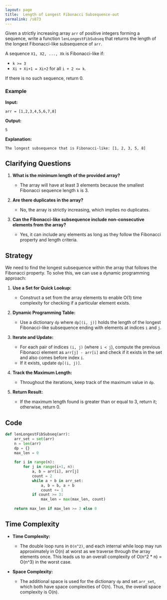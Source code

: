 ```yaml
---
layout: page
title:  Length of Longest Fibonacci Subsequence-out
permalink: /s873
---
```


Given a strictly increasing array `arr` of positive integers forming a sequence, write a function `lenLongestFibSubseq` that returns the length of the longest Fibonacci-like subsequence of `arr`. 

A sequence `X1, X2, ..., Xk` is Fibonacci-like if:

- `k >= 3`
- `Xi + Xi+1 = Xi+2` for all `i + 2 <= k`.

If there is no such sequence, return 0.

### Example

**Input:**
```
arr = [1,2,3,4,5,6,7,8]
```

**Output:**
```
5
```

**Explanation:**
```
The longest subsequence that is Fibonacci-like: [1, 2, 3, 5, 8]
```

## Clarifying Questions

1. **What is the minimum length of the provided array?**
   - The array will have at least 3 elements because the smallest Fibonacci sequence length `k` is 3.

2. **Are there duplicates in the array?**
   - No, the array is strictly increasing, which implies no duplicates.

3. **Can the Fibonacci-like subsequence include non-consecutive elements from the array?**
   - Yes, it can include any elements as long as they follow the Fibonacci property and length criteria.

## Strategy

We need to find the longest subsequence within the array that follows the Fibonacci property. To solve this, we can use a dynamic programming approach:

1. **Use a Set for Quick Lookup:**
   - Construct a set from the array elements to enable O(1) time complexity for checking if a particular element exists.

2. **Dynamic Programming Table:**
   - Use a dictionary `dp` where `dp[(i, j)]` holds the length of the longest Fibonacci-like subsequence ending with elements at indices `i` and `j`.

3. **Iterate and Update:**
   - For each pair of indices `(i, j)` (where `i < j`), compute the previous Fibonacci element as `arr[j] - arr[i]` and check if it exists in the set and also comes before index `i`.
   - If it exists, update `dp[(i, j)]`.

4. **Track the Maximum Length:**
   - Throughout the iterations, keep track of the maximum value in `dp`.

5. **Return Result:**
   - If the maximum length found is greater than or equal to 3, return it; otherwise, return 0.

## Code

```python
def lenLongestFibSubseq(arr):
    arr_set = set(arr)
    n = len(arr)
    dp = {}
    max_len = 0
    
    for i in range(n):
        for j in range(i+1, n):
            a, b = arr[i], arr[j]
            count = 2
            while a + b in arr_set:
                a, b = b, a + b
                count += 1
            if count >= 3:
                max_len = max(max_len, count)
    
    return max_len if max_len >= 3 else 0
```

## Time Complexity

- **Time Complexity:**
  - The double loop runs in `O(n^2)`, and each internal while loop may run approximately in O(n) at worst as we traverse through the array elements once. This leads us to an overall complexity of O(n^2 * n) = O(n^3) in the worst case.

- **Space Complexity:**
  - The additional space is used for the dictionary `dp` and set `arr_set`, which both have space complexities of O(n). Thus, the overall space complexity is O(n).